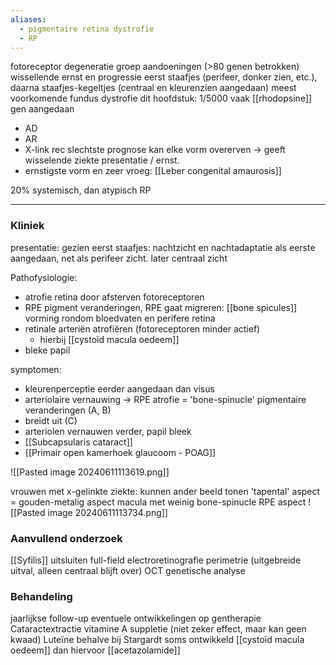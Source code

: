 ```yaml
---
aliases:
  - pigmentaire retina dystrofie
  - RP
---
```

fotoreceptor degeneratie
groep aandoeningen (>80 genen betrokken)
wissellende ernst en progressie
eerst staafjes (perifeer, donker zien, etc.), daarna staafjes-kegeltjes (centraal en kleurenzien aangedaan)
meest voorkomende fundus dystrofie dit hoofdstuk: 1/5000
vaak [[rhodopsine]] gen aangedaan
- AD
- AR
- X-link rec slechtste prognose
kan elke vorm overerven -> geeft wisselende ziekte presentatie / ernst.
- ernstigste vorm en zeer vroeg: [[Leber congenital amaurosis]] 

20% systemisch, dan atypisch RP

---
### Kliniek
presentatie: gezien eerst staafjes: nachtzicht en nachtadaptatie als eerste aangedaan, net als perifeer zicht. later centraal zicht

Pathofysiologie:
- atrofie retina door afsterven fotoreceptoren
- RPE pigment veranderingen, RPE gaat migreren: [[bone spicules]] vorming rondom bloedvaten en perifere retina
- retinale arteriën atrofiëren (fotoreceptoren minder actief)
	- hierbij [[cystoïd macula oedeem]]
- bleke papil

symptomen:
- kleurenperceptie eerder aangedaan dan visus
- arteriolaire vernauwing -> RPE atrofie = 'bone-spinucle' pigmentaire veranderingen (A, B)
- breidt uit (C)
- arteriolen vernauwen verder, papil bleek
- [[Subcapsularis cataract]] 
- [[Primair open kamerhoek glaucoom - POAG]]
 
![[Pasted image 20240611113619.png]]

vrouwen met x-gelinkte ziekte: kunnen ander beeld tonen
'tapental' aspect = gouden-metalig aspect macula met weinig bone-spinucle RPE aspect
![[Pasted image 20240611113734.png]]

### Aanvullend onderzoek
[[Syfilis]] uitsluiten
full-field electroretinografie
perimetrie (uitgebreide uitval, alleen centraal blijft over)
OCT
genetische analyse

### Behandeling
jaarlijkse follow-up
eventuele ontwikkelingen op gentherapie
Cataractextractie
vitamine A suppletie (niet zeker effect, maar kan geen kwaad)
Luteïne behalve bij Stargardt
soms ontwikkeld [[cystoïd macula oedeem]] dan hiervoor [[acetazolamide]]
